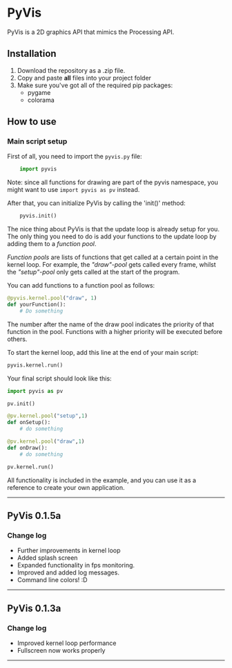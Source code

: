 # PyVis

PyVis is a 2D graphics API that mimics the Processing API.

## Installation

1. Download the repository as a .zip file.
2. Copy and paste __all__ files into your project folder
3. Make sure you've got all of the required pip packages:
    * pygame
    * colorama

## How to use

### Main script setup

First of all, you need to import the `pyvis.py` file:

```Python
    import pyvis
```

Note: since all functions for drawing are part of the pyvis namespace, you might
want to use `import pyvis as pv` instead.

After that, you can initialize PyVis by calling the 'init()' method:

```Python
    pyvis.init()
```

The nice thing about PyVis is that the update loop is already setup for you.
The only thing you need to do is add your functions to the update loop by adding them
to a _function pool_.

_Function pools_ are lists of functions that get called
at a certain point in the kernel loop. For example, the _"draw"-pool_ gets called
every frame, whilst the _"setup"-pool_ only gets called at the start of the program.

You can add functions to a function pool as follows:

```Python
@pyvis.kernel.pool("draw", 1)
def yourFunction():
    # Do something

```

The number after the name of the draw pool indicates the priority of that function in the pool.
Functions with a higher priority will be executed before others.

To start the kernel loop, add this line at the end of your main script:

```Python
pyvis.kernel.run()
```

Your final script should look like this:

```Python
import pyvis as pv

pv.init()

@pv.kernel.pool("setup",1)
def onSetup():
    # do something

@pv.kernel.pool("draw",1)
def onDraw():
    # do something

pv.kernel.run()
```

All functionality is included in the example, and you can use it as a reference to create your
own application.

---

## PyVis 0.1.5a

### Change log

* Further improvements in kernel loop
* Added splash screen
* Expanded functionality in fps monitoring.
* Improved and added log messages.
* Command line colors! :D

---

## PyVis 0.1.3a

### Change log

* Improved kernel loop performance
* Fullscreen now works properly

---
